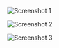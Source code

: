 ![Screenshot 1](https://raw.githubusercontent.com/veldos/Personal-Profile/main/public/Screenshot%20from%202024-02-28%2016-14-18.png)

![Screenshot 2](https://raw.githubusercontent.com/veldos/Personal-Profile/main/path/to/Screenshot%20from%202024-02-28%2016-14-45.png)

![Screenshot 3](https://raw.githubusercontent.com/veldos/Personal-Profile/main/path/to/Screenshot%20from%202024-02-28%2016-15-01.png)
